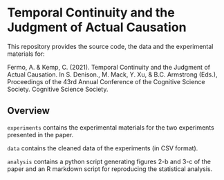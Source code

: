 # Temporal Continuity and the Judgment of Actual Causation

This repository provides the source code, the data and the experimental materials for: 

Fermo, A. & Kemp, C. (2021). Temporal Continuity and the Judgment of Actual Causation. In S. Denison., M. Mack, Y. Xu, & B.C. Armstrong (Eds.), Proceedings of the 43rd Annual Conference of the Cognitive Science Society. Cognitive Science Society. 

## Overview

`experiments` contains the experimental materials for the two experiments presented in the paper.

`data` contains the cleaned data of the experiments (in CSV format). 

`analysis` contains a python script generating figures 2-b and 3-c of the paper and an R markdown script for reproducing the statistical analysis.
